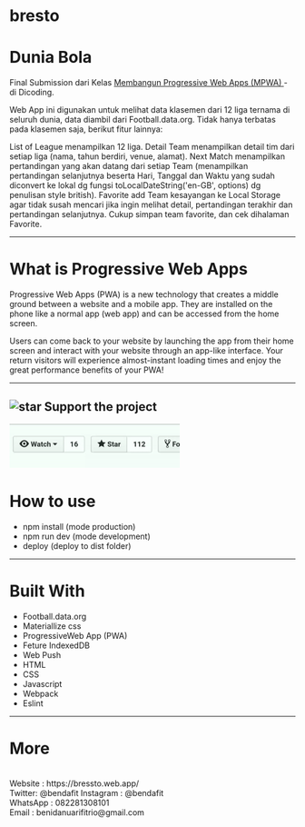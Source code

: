 # bresto

<h1>Dunia Bola</h1>
Final Submission dari Kelas <a href="https://www.dicoding.com/academies/74">Membangun Progressive Web Apps (MPWA) </a> - di Dicoding.
<p>Web App ini digunakan untuk melihat data klasemen dari 12 liga ternama di seluruh dunia, data diambil dari Football.data.org. Tidak hanya terbatas pada klasemen saja, berikut fitur lainnya:</p>
<p>List of League menampilkan 12 liga.
Detail Team menampilkan detail tim dari setiap liga (nama, tahun berdiri, venue, alamat).
Next Match menampilkan pertandingan yang akan datang dari setiap Team (menampilkan pertandingan selanjutnya beserta Hari, Tanggal dan Waktu yang sudah diconvert ke lokal dg fungsi toLocalDateString('en-GB', options) dg penulisan style british).
Favorite add Team kesayangan ke Local Storage agar tidak susah mencari jika ingin melihat detail, pertandingan terakhir dan pertandingan selanjutnya. Cukup simpan team favorite, dan cek dihalaman Favorite.</p>
<hr>

<h1>What is Progressive Web Apps</h1>
	<p>Progressive Web Apps (PWA) is a new technology that creates a middle ground between a website and a mobile app. They are installed on the phone like a normal app (web app) and can be accessed from the home screen.</p>

<p>Users can come back to your website by launching the app from their home screen and interact with your website through an app-like interface. Your return visitors will experience almost-instant loading times and enjoy the great performance benefits of your PWA!</p>
<hr>

<h2>
	<g-emoji class="g-emoji" alias="star" fallback-src="https://github.githubassets.com/images/icons/emoji/unicode/2b50.png"><img class="emoji" alt="star" height="20" width="20" src="https://github.githubassets.com/images/icons/emoji/unicode/2b50.png"></g-emoji>
	Support the project
	</h2>
	<p><a href="#"><img src="https://raw.githubusercontent.com/josevarghese/Super-Progressive-Web-Apps/master/jose-github-star-gif.gif" alt="Star our repo" width="300px" height="76.95px" style="max-width:100%;"></a></p>
<h1>How to use</h1>
	<ul>
		<li>npm install (mode production)</li>
		<li>npm run dev (mode development)</li>
		<li>deploy (deploy to dist folder)</li>
	</ul>
  
 <hr>
<h1>Built With</h1>
<ul>
  <li>Football.data.org</li>
  <li>Materiallize css</li> 
  <li>ProgressiveWeb App (PWA)</li>      
  <li>Feture IndexedDB</li>
  <li>Web Push</li>
  <li>HTML</li>
   <li>CSS</li>
   <li>Javascript</li>
   <li>Webpack</li>
   <li>Eslint</li>
 </ul>
 <hr>
 
 <h1>More</h1> <br>
Website  : https://bressto.web.app/ <br>
Twitter: @bendafit Instagram : @bendafit<br>
WhatsApp : 082281308101<br>
Email : benidanuarifitrio@gmail.com<br>
